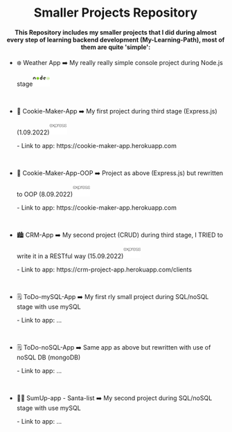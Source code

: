<h1 align="center">Smaller Projects Repository</h1>
<h4 align="center">This Repository includes my smaller projects that I did during almost every step of learning backend development (My-Learning-Path), most of them are quite 'simple':
</h4>

- <p>❄️ Weather App ➡️ My really really simple console project during Node.js stage<img src="https://raw.githubusercontent.com/devicons/devicon/master/icons/nodejs/nodejs-original-wordmark.svg" alt="nodejs" width="40" height="40"/></p>
    <br>
- <p>🍪 Cookie-Maker-App ➡️ My first project during third stage (Express.js) (1.09.2022)<img src="https://raw.githubusercontent.com/devicons/devicon/master/icons/express/express-original-wordmark.svg" alt="express" width="40" height="40"/></p>
    <p>- Link to app: https://cookie-maker-app.herokuapp.com</p>
    <br>
- <p>🍪 Cookie-Maker-App-OOP ➡️ Project as above (Express.js) but rewritten to OOP (8.09.2022)<img src="https://raw.githubusercontent.com/devicons/devicon/master/icons/express/express-original-wordmark.svg" alt="express" width="40" height="40"/></p>
    <p>- Link to app: https://cookie-maker-app.herokuapp.com</p>
    <br>
- <p>🏙 CRM-App ➡️ My second project (CRUD) during third stage, I TRIED to write it in a RESTful way (15.09.2022)<img src="https://raw.githubusercontent.com/devicons/devicon/master/icons/express/express-original-wordmark.svg" alt="express" width="40" height="40"/></p>
    <p>- Link to app: https://crm-project-app.herokuapp.com/clients</p>
    <br>
- <p>🗒 ToDo-mySQL-App ➡️ My first rly small project during SQL/noSQL stage with use mySQL</p>
    <p>- Link to app: ...</p>   
    <br>
- <p>🗒 ToDo-noSQL-App ➡️ Same app as above but rewritten with use of noSQL DB (mongoDB)</p>
    <p>- Link to app: ...</p>   
    <br>
- <p>🎅🏻 SumUp-app - Santa-list ➡️ My second project during SQL/noSQL stage with use mySQL </p>
    <p>- Link to app: ...</p>
